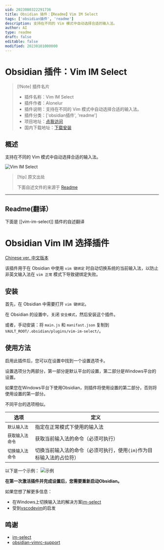 ```yaml
---
uid: 2023080322291736
title: Obsidian 插件：【Readme】Vim IM Select
tags: ['obsidian插件', 'readme']
description: 支持在不同的 Vim 模式中自动选择合适的输入法。
author: AI
type: readme
draft: false
editable: false
modified: 20230101000000
---
```


# Obsidian 插件：Vim IM Select

> [!Note] 插件名片
> - 插件名称：Vim IM Select
> - 插件作者：Alonelur
> - 插件说明：支持在不同的 Vim 模式中自动选择合适的输入法。
> - 插件分类：['obsidian插件', 'readme']
> - 项目地址：[点我访问](https://github.com/ALONELUR/vim-im-select-obsidian)
> - 国内下载地址：[下载安装](https://pkmer.cn/products/plugin/pluginMarket/?vim-im-select)

## 概述

支持在不同的 Vim 模式中自动选择合适的输入法。

![Vim IM Select](https://cdn.pkmer.cn/covers/vim-im-select.png!pkmer)

> [!tip] 原文出处
> 
>下面自述文件的来源于 [Readme](https://ghproxy.net/https://raw.githubusercontent.com/ALONELUR/vim-im-select-obsidian/master/README.md)
> 

---

## Readme(翻译）

下面是 [[vim-im-select]] 插件的自述翻译


# Obsidian Vim IM 选择插件

[Chinese ver. 中文版本](./README_zh.md)

该插件用于在 Obsidian 中使用 `vim 键绑定` 时自动切换系统的当前输入法，以防止非英文输入法在 `vim 正常` 模式下导致键绑定失败。

## 安装

首先，在 Obsidian 中需要打开 `vim 键绑定`。

在 Obsidian 的设置中，关闭 `安全模式`，然后安装这个插件。

或者，手动安装：将 `main.js` 和 `manifast.json` 复制到 `VAULT_ROOT/.obsidian/plugins/vim-im-select/`。

## 使用方法

启用此插件后，您可以在设置中找到一个设置选项卡。

设置选项分为两部分，第一部分是默认平台的设置，第二部分是Windows平台的设置。

如果您在Windows平台下使用Obsidian，则插件将使用设置的第二部分，否则将使用设置的第一部分。

不同平台的选项相似。

| 选项                | 定义                                                                                                         |
| ------------------- | ------------------------------------------------------------------------------------------------------------ |
| `默认输入法`        | 指定在正常模式下使用的输入法                                                                                   |
| `获取输入法命令`    | 获取当前输入法的命令（必须可执行）                                                                             |
| `切换输入法命令`    | 切换当前输入法的命令（必须可执行，使用`{im}`作为目标输入法的占位符）                                           |

以下是一个示例：
![示例](./example.png)

**在第一次激活插件并完成设置后，您需要重新启动Obsidian。**

如果您想了解更多信息：

- 在Windows上切换输入法的解决方案[im-select](https://github.com/daipeihust/im-select)
- 受到[vscodevim](https://github.com/VSCodeVim/Vim#input-method)的启发

## 鸣谢

- [im-select](https://github.com/daipeihust/im-select)
- [obsidian-vimrc-support](https://github.com/esm7/obsidian-vimrc-support)



